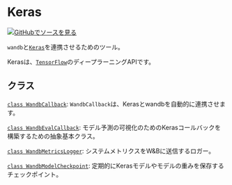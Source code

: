 # Keras

[![](https://www.tensorflow.org/images/GitHub-Mark-32px.png)GitHubでソースを見る](https://www.github.com/wandb/client/tree/c4726707ed83ebb270a2cf84c4fd17b8684ff699/wandb/integration/keras/__init__.py)

`wandb`と[`Keras`](https://keras.io/)を連携させるためのツール。

Kerasは、[`TensorFlow`](https://www.tensorflow.org/)のディープラーニングAPIです。

## クラス

[`class WandbCallback`](./wandbcallback.md): `WandbCallback`は、Kerasとwandbを自動的に連携させます。

[`class WandbEvalCallback`](./wandbevalcallback.md): モデル予測の可視化のためのKerasコールバックを構築するための抽象基本クラス。

[`class WandbMetricsLogger`](./wandbmetricslogger.md): システムメトリクスをW&Bに送信するロガー。

[`class WandbModelCheckpoint`](./wandbmodelcheckpoint.md): 定期的にKerasモデルやモデルの重みを保存するチェックポイント。